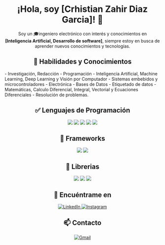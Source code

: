 

<!--
**CrhistianZahir/CrhistianZahir** is a ✨ _special_ ✨ repository because its `README.md` (this file) appears on your GitHub profile.

Here are some ideas to get you started:

- 🔭 I’m currently working on ...
- 🌱 I’m currently learning ...
- 👯 I’m looking to collaborate on ...
- 🤔 I’m looking for help with ...
- 💬 Ask me about ...
- 📫 How to reach me: ...
- 😄 Pronouns: ...
- ⚡ Fun fact: ...
-->

<h1 align="center">¡Hola, soy [Crhistian Zahir Diaz Garcia]! 👋</h1>

<!--
<p align="center">
  <img src="https://your-image-url.com" alt="imagen de tu perfil" width="200" />
</p>
-->

<p align="center">
  Soy un 🎓ingeniero electrónico con interés y conocimientos en <strong>[Inteligencia Artificial, Desarrollo de software]</strong>, siempre estoy en busca de aprender nuevos conocimientos y tecnologías.
</p>

<h2 align="center">🚀 Habilidades y Conocimientos</h2>
- Investigación, Redacción
- Programación
- Inteligencia Artificial, Machine Learning, Deep Learning y Visión por Computador
- Sistemas embebidos y microcontroladores
- Electrónica
- Bases de Datos
- Etiquetado de datos
- Matemáticas, Calculo Diferencial, Integral, Vectorial y Ecuaciones Diferenciales
- Resolución de problemas.

<h2 align="center">✅ Lenguajes de Programación</h2>

<p align="center">
  <img src="https://img.shields.io/badge/Python-3776AB?style=for-the-badge&logo=Python&logoColor=white" />
  <img src="https://img.shields.io/badge/C++-00599C?style=for-the-badge&logo=C++&logoColor=white" />
  <img src="https://img.shields.io/badge/JavaScript-F7DF1E?style=for-the-badge&logo=javascript&logoColor=black" />
  <img src="https://img.shields.io/badge/HTML5-E34F26?style=for-the-badge&logo=html5&logoColor=white" />
  <img src="https://img.shields.io/badge/MySQL-4479A1?style=for-the-badge&logo=MySQL&logoColor=white" />
  <!-- Agrega más badges según tus habilidades -->
</p>

<h2 align="center">🔧 Frameworks</h2>

<p align="center">
  <img src="https://img.shields.io/badge/Tensorflow-FF6F00?style=for-the-badge&logo=Tensorflow&logoColor=white" />
  <img src="https://img.shields.io/badge/Keras-D00000?style=for-the-badge&logo=Keras&logoColor=white" />
</p>

<h2 align="center">🔧 Librerias</h2>

<p align="center">
  <img src="https://img.shields.io/badge/NumPy-013243?style=for-the-badge&logo=NumPy&logoColor=white" />
  <img src="https://img.shields.io/badge/pandas-150458?style=for-the-badge&logo=pandas&logoColor=white" />
  <img src="https://img.shields.io/badge/OpenCV-5C3EE8?style=for-the-badge&logo=OpenCV&logoColor=white" />
</p>

<h2 align="center">🔔 Encuéntrame en</h2>

<p align="center">
  <a href="https://www.linkedin.com/in/crhistian-zahir-diaz-garcia-330248217/">
    <img src="https://img.shields.io/badge/LinkedIn-0077B5?style=for-the-badge&logo=linkedin&logoColor=white" alt="LinkedIn" />
  </a>
  <a href="https://www.instagram.com/crhisdiaz11?igsh=YXk3M2ZjamxhOGwz">
    <img src="https://img.shields.io/static/v1?label=&message=instagram&color=5B51D8&logo=instagram&logoColor=white&style=for-the-badge" alt="Instagram" />
  </a>
</p>

<h2 align="center">📫 Contacto</h2>

<p align="center">
  <a href="mailto:crhistian1107@gmail.com">
    <img src="https://img.shields.io/badge/Email-D14836?style=for-the-badge&logo=gmail&logoColor=white" alt="Gmail" />
</p>
